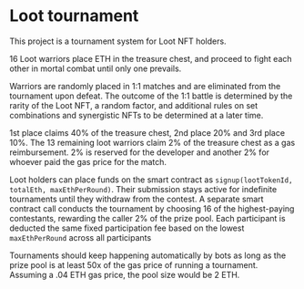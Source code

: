 # Loot tournament

This project is a tournament system for Loot NFT holders.

16 Loot warriors place ETH in the treasure chest, and proceed to fight each other in mortal combat until only one prevails.

Warriors are randomly placed in 1:1 matches and are eliminated from the tournament upon defeat.
The outcome of the 1:1 battle is determined by the rarity of the Loot NFT, a random factor, and additional rules on set combinations and synergistic NFTs to be determined at a later time.

1st place claims 40% of the treasure chest, 2nd place 20% and 3rd place 10%. The 13 remaining loot warriors claim 2% of the treasure chest as a gas reimbursement. 2% is reserved for the developer and another 2% for whoever paid the gas price for the match.

Loot holders can place funds on the smart contract as `signup(lootTokenId, totalEth, maxEthPerRound)`. Their submission stays active for indefinite tournaments until they withdraw from the contest. A separate smart contract call conducts the tournament by choosing 16 of the highest-paying contestants, rewarding the caller 2% of the prize pool. Each participant is deducted the same fixed participation fee based on the lowest `maxEthPerRound` across all participants

Tournaments should keep happening automatically by bots as long as the prize pool is at least 50x of the gas price of running a tournament. Assuming a .04 ETH gas price, the pool size would be 2 ETH.
